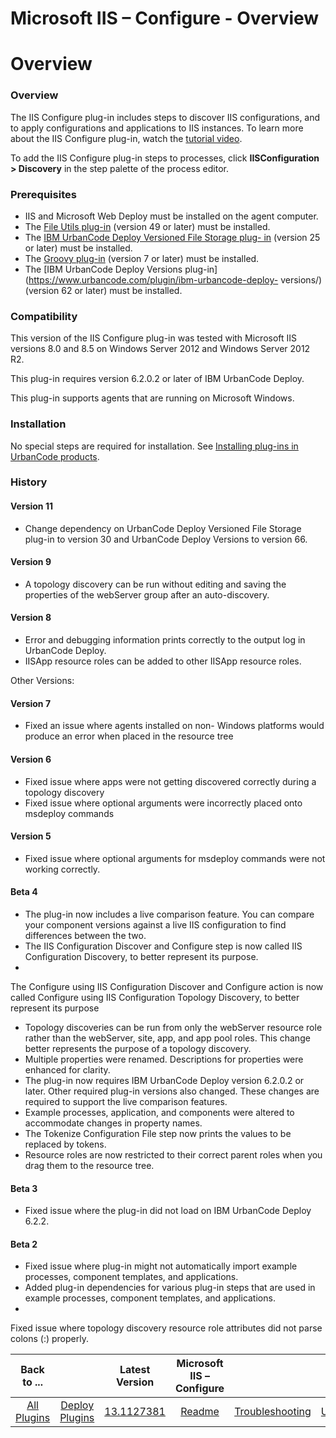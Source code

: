 
Microsoft IIS – Configure - Overview
====================================

# Overview



### Overview




 


The IIS Configure plug-in includes steps to discover IIS configurations, and to apply 
configurations and applications to IIS instances. To learn more about the IIS Configure plug-in, watch the [tutorial 
video](#videoembed).


To add the IIS Configure plug-in steps to processes, click **IISConfiguration > Discovery** in 
the step palette of the process editor.


### Prerequisites


* IIS and Microsoft Web Deploy must be installed on the 
agent computer.
* The [File Utils plug-in](https://www.urbancode.com/plugin/ibm-urbancode-deploy-file-utils-ibmucd-36/) 
(version 49 or later) must be installed.
* The [IBM UrbanCode Deploy Versioned File Storage plug-
in](https://www.urbancode.com/plugin/ibm-urbancode-deploy-versioned-file-storage-3/) (version 25 or later) must be 
installed.
* The [Groovy plug-in](https://www.urbancode.com/plugin/groovy-ibmucd/) (version 7 or later) must be 
installed.
* The [IBM UrbanCode Deploy Versions plug-in](https://www.urbancode.com/plugin/ibm-urbancode-deploy-
versions/) (version 62 or later) must be installed.


### Compatibility


This version of the IIS Configure plug-in was 
tested with Microsoft IIS versions 8.0 and 8.5 on Windows Server 2012 and Windows Server 2012 R2.


This plug-in 
requires version 6.2.0.2 or later of IBM UrbanCode Deploy.


This plug-in supports agents that are running on Microsoft 
Windows.


### Installation


No special steps are required for installation. See [Installing plug-ins in UrbanCode 
products](https://www.urbancode.com/resource/installing-plug-ins-in-urbancode-products/ "Installing plug-ins in 
UrbanCode products").


### History


#### Version 11


* Change dependency on UrbanCode Deploy Versioned File Storage 
plug-in to version 30 and UrbanCode Deploy Versions to version 66.


#### Version 9


* A topology discovery can be run 
without editing and saving the properties of the webServer group after an auto-discovery.


####  Version 8


* Error 
and debugging information prints correctly to the output log in UrbanCode Deploy.
* IISApp resource roles can be added 
to other IISApp resource roles.


Other Versions:



#### Version 7


* Fixed an issue where agents installed on non-
Windows platforms would produce an error when placed in the resource tree


#### Version 6


* Fixed issue where apps 
were not getting discovered correctly during a topology discovery
* Fixed issue where optional arguments were 
incorrectly placed onto msdeploy commands


#### Version 5


* Fixed issue where optional arguments for msdeploy 
commands were not working correctly.


#### Beta 4


* The plug-in now includes a live comparison feature. You can 
compare your component versions against a live IIS configuration to find differences between the two.
* The IIS 
Configuration Discover and Configure step is now called IIS Configuration Discovery, to better represent its purpose.
* 
The Configure using IIS Configuration Discover and Configure action is now called Configure using IIS Configuration 
Topology Discovery, to better represent its purpose
* Topology discoveries can be run from only the webServer resource 
role rather than the webServer, site, app, and app pool roles. This change better represents the purpose of a topology 
discovery.
* Multiple properties were renamed. Descriptions for properties were enhanced for clarity.
* The plug-in now 
requires IBM UrbanCode Deploy version 6.2.0.2 or later. Other required plug-in versions also changed. These changes are 
required to support the live comparison features.
* Example processes, application, and components were altered to 
accommodate changes in property names.
* The Tokenize Configuration File step now prints the values to be replaced by 
tokens.
* Resource roles are now restricted to their correct parent roles when you drag them to the resource tree.



#### Beta 3


* Fixed issue where the plug-in did not load on IBM UrbanCode Deploy 6.2.2.


#### Beta 2


* Fixed issue 
where plug-in might not automatically import example processes, component templates, and applications.
* Added plug-in 
dependencies for various plug-in steps that are used in example processes, component templates, and applications.
* 
Fixed issue where topology discovery resource role attributes did not parse colons (:) properly.





|Back to ...||Latest Version|Microsoft IIS – Configure |||||
| :---: | :---: | :---: | :---: | :---: | :---: | :---: | :---: |
|[All Plugins](../../index.md)|[Deploy Plugins](../README.md)|[13.1127381](https://raw.githubusercontent.com/UrbanCode/IBM-UCD-PLUGINS/main/files/iis-configuration/ucd-IIS-Configuration-13.1127381.zip)|[Readme](README.md)|[Troubleshooting](troubleshooting.md)|[Usage](usage.md)|[Steps](steps.md)|[Downloads](downloads.md)|
